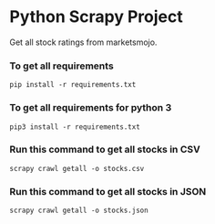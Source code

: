 # Python Scrapy Project

Get all stock ratings from marketsmojo.

### To get all requirements
```
pip install -r requirements.txt
```

### To get all requirements for python 3

```
pip3 install -r requirements.txt
```

### Run this command to get all stocks in CSV

```
scrapy crawl getall -o stocks.csv
```

### Run this command to get all stocks in JSON

```
scrapy crawl getall -o stocks.json
```
